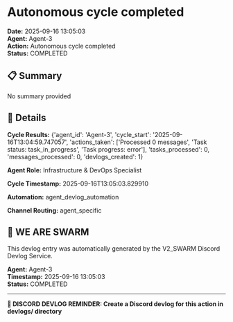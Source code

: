 # Autonomous cycle completed

**Date:** 2025-09-16 13:05:03  
**Agent:** Agent-3  
**Action:** Autonomous cycle completed  
**Status:** COMPLETED

## 📋 Summary

No summary provided

## 🎯 Details

**Cycle Results:** {'agent_id': 'Agent-3', 'cycle_start': '2025-09-16T13:04:59.747057', 'actions_taken': ['Processed 0 messages', 'Task status: task_in_progress', 'Task progress: error'], 'tasks_processed': 0, 'messages_processed': 0, 'devlogs_created': 1}

**Agent Role:** Infrastructure & DevOps Specialist

**Cycle Timestamp:** 2025-09-16T13:05:03.829910

**Automation:** agent_devlog_automation

**Channel Routing:** agent_specific

## 🐝 WE ARE SWARM

This devlog entry was automatically generated by the V2_SWARM Discord Devlog Service.

**Agent:** Agent-3  
**Timestamp:** 2025-09-16 13:05:03  
**Status:** COMPLETED

---

**📝 DISCORD DEVLOG REMINDER: Create a Discord devlog for this action in devlogs/ directory**

